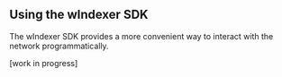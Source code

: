 ## Using the wIndexer SDK
The wIndexer SDK provides a more convenient way to interact with the network programmatically.

[work in progress]